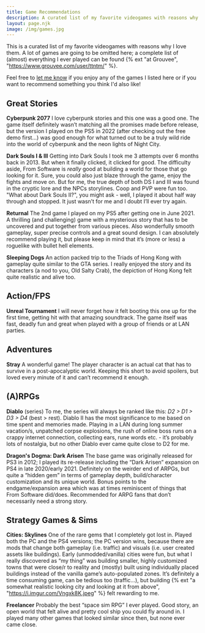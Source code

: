 ```yaml
---
title: Game Recommendations
description: A curated list of my favorite videogames with reasons why I love them.
layout: page.njk
image: /img/games.jpg
---
```


This is a curated list of my favorite videogames with reasons why I love them. A lot of games are going to be omitted here; a complete list of (almost) everything I ever played can be found {% ext "at Grouvee", "https://www.grouvee.com/user/ttntm/" %}.

Feel free to [let me know](mailto:ttntm@pm.me) if you enjoy any of the games I listed here or if you want to recommend something you think I'd also like!

## Great Stories

**Cyberpunk 2077**
I love cyberpunk stories and this one was a good one. The game itself definitely wasn’t matching all the promises made before release, but the version I played on the PS5 in 2022 (after checking out the free demo first...) was good enough for what turned out to be a truly wild ride into the world of cyberpunk and the neon lights of Night City.

**Dark Souls I & III**
Getting into Dark Souls I took me 3 attempts over 6 months back in 2013. But when it finally clicked, it clicked for good. The difficulty aside, From Software is *really* good at building a world for those that go looking for it. Sure, you could also just blaze through the game, enjoy the fights and move on. But for me, the true depth of both DS I and III was found in the cryptic lore and the NPCs storylines. Coop and PVP were fun too. 
"What about Dark Souls II?", you might ask - well, I played it about half way through and stopped. It just wasn’t for me and I doubt I’ll ever try again.

**Returnal**
The 2nd game I played on my PS5 after getting one in June 2021. A thrilling (and challenging) game with a mysterious story that has to be uncovered and put together from various pieces. Also wonderfully smooth gameplay, super precise controls and a great sound design. I can absolutely recommend playing it, but please keep in mind that it’s (more or less) a roguelike with bullet hell elements.

**Sleeping Dogs**
An action packed trip to the Triads of Hong Kong with gameplay quite similar to the GTA series. I really enjoyed the story and its characters (a nod to you, Old Salty Crab), the depiction of Hong Kong felt quite realistic and alive too.

## Action/FPS

**Unreal Tournament**
I will never forget how it felt booting this one up for the first time, getting hit with that amazing soundtrack. The game itself was fast, deadly fun and great when played with a group of friends or at LAN parties.

## Adventures

**Stray**
A wonderful game! The player character is an actual cat that has to survive in a post-apocalyptic world. Keeping this short to avoid spoilers, but loved every minute of it and can’t recommend it enough.

## (A)RPGs

**Diablo** (series)
To me, the series will always be ranked like this: *D2 > D1 > D3 > D4* (best > rest).
Diablo II has the most significance to me based on time spent and memories made. Playing in a LAN during long summer vacation/s, unpatched corpse explosions, the rush of online boss runs on a crappy internet connection, collecting ears, rune words etc. - it’s probably lots of nostalgia, but no other Diablo ever came quite close to D2 for me.

**Dragon's Dogma: Dark Arisen**
The base game was originally released for PS3 in 2012; I played its re-release including the “Dark Arisen” expansion on PS4 in late 2020/early 2021. Definitely on the weirder end of ARPGs, but quite a “hidden gem” in terms of gameplay depth, build/character customization and its unique world. Bonus points to the endgame/expansion area which was at times reminiscent of things that From Software did/does. Recommended for ARPG fans that don’t necessarily need a strong story.

## Strategy Games & Sims

**Cities: Skylines**
One of the rare gems that I completely got lost in. Played both the PC and the PS4 versions; the PC version wins, because there are mods that change both gameplay (i.e. traffic) and visuals (i.e. user created assets like buildings). Early (unmodded/vanilla) cities were fun, but what I really discovered as “my thing” was building smaller, highly customized towns that were close/r to reality and (mostly) built using individually placed buildings instead of the vanilla game’s auto-populated zones. It’s definitely a time consuming game, can be tedious too (traffic…), but building {% ext "a somewhat realistic looking city and looking at it from above", "https://i.imgur.com/Vngxk8K.jpeg" %} felt rewarding to me.

**Freelancer**
Probably the best “space sim RPG” I ever played. Good story, an open world that felt alive and pretty cool ship you could fly around in. I played many other games that looked similar since then, but none ever came close.
